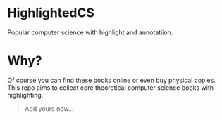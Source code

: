 # HighlightedCS
Popular computer science with highlight and annotatiion.
# Why?
Of course you can find these books online or even buy physical copies. This repo aims to collect core theoretical computer science books with highlighting.

> Add yours now...
